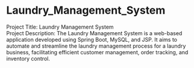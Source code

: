# Laundry_Management_System
Project Title: Laundry Management System  
Project Description: The Laundry Management System is a web-based application developed using Spring Boot, MySQL, and JSP. It aims to automate and streamline the laundry management process for a laundry business, facilitating efficient customer management, order tracking, and inventory control.
